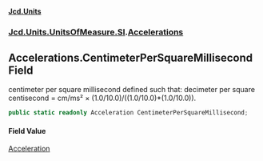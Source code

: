 #### [Jcd.Units](index 'index')
### [Jcd.Units.UnitsOfMeasure.SI](Jcd.Units.UnitsOfMeasure.SI 'Jcd.Units.UnitsOfMeasure.SI').[Accelerations](Accelerations 'Jcd.Units.UnitsOfMeasure.SI.Accelerations')

## Accelerations.CentimeterPerSquareMillisecond Field

centimeter per square millisecond defined such that: decimeter per square centisecond = cm/ms² ×
(1.0/10.0)/((1.0/10.0)*(1.0/10.0)).

```csharp
public static readonly Acceleration CentimeterPerSquareMillisecond;
```

#### Field Value
[Acceleration](Acceleration 'Jcd.Units.UnitTypes.Acceleration')